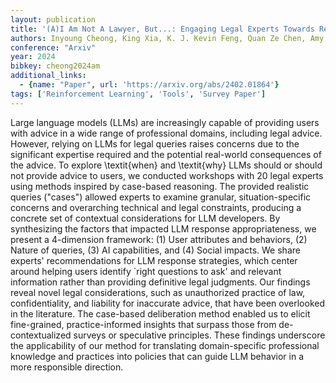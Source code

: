 ```yaml
---
layout: publication
title: '(A)I Am Not A Lawyer, But...: Engaging Legal Experts Towards Responsible LLM Policies For Legal Advice'
authors: Inyoung Cheong, King Xia, K. J. Kevin Feng, Quan Ze Chen, Amy X. Zhang
conference: "Arxiv"
year: 2024
bibkey: cheong2024am
additional_links:
  - {name: "Paper", url: 'https://arxiv.org/abs/2402.01864'}
tags: ['Reinforcement Learning', 'Tools', 'Survey Paper']
---
```

Large language models (LLMs) are increasingly capable of providing users with
advice in a wide range of professional domains, including legal advice.
However, relying on LLMs for legal queries raises concerns due to the
significant expertise required and the potential real-world consequences of the
advice. To explore \textit\{when\} and \textit\{why\} LLMs should or should not
provide advice to users, we conducted workshops with 20 legal experts using
methods inspired by case-based reasoning. The provided realistic queries
("cases") allowed experts to examine granular, situation-specific concerns and
overarching technical and legal constraints, producing a concrete set of
contextual considerations for LLM developers. By synthesizing the factors that
impacted LLM response appropriateness, we present a 4-dimension framework: (1)
User attributes and behaviors, (2) Nature of queries, (3) AI capabilities, and
(4) Social impacts. We share experts' recommendations for LLM response
strategies, which center around helping users identify `right questions to ask'
and relevant information rather than providing definitive legal judgments. Our
findings reveal novel legal considerations, such as unauthorized practice of
law, confidentiality, and liability for inaccurate advice, that have been
overlooked in the literature. The case-based deliberation method enabled us to
elicit fine-grained, practice-informed insights that surpass those from
de-contextualized surveys or speculative principles. These findings underscore
the applicability of our method for translating domain-specific professional
knowledge and practices into policies that can guide LLM behavior in a more
responsible direction.
